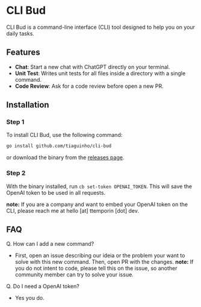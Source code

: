 # CLI Bud

CLI Bud is a command-line interface (CLI) tool designed to help you on your daily tasks.

## Features

- **Chat**: Start a new chat with ChatGPT directly on your terminal.
- **Unit Test**: Writes unit tests for all files inside a directory with a single command.
- **Code Review**: Ask for a code review before open a new PR.

## Installation

### Step 1

To install CLI Bud, use the following command:

```bash
go install github.com/tiaguinho/cli-bud
```

or download the binary from the [releases page](https://github.com/tiaguinho/cli-bud/releases).

### Step 2

With the binary installed, run `cb set-token OPENAI_TOKEN`. This will save the OpenAI token to be used in all requests.

**note:** If you are a company and want to embed your OpenAI token on the CLI, please reach me at hello [at] ttemporin [dot] dev.


## FAQ

Q. How can I add a new command?
- First, open an issue describing our ideia or the problem your want to solve with this new command. Then, open PR with the changes.
**note:** If you do not intent to code, please tell this on the issue, so another community member can try to solve your issue.

Q. Do I need a OpenAI token?
- Yes you do.
